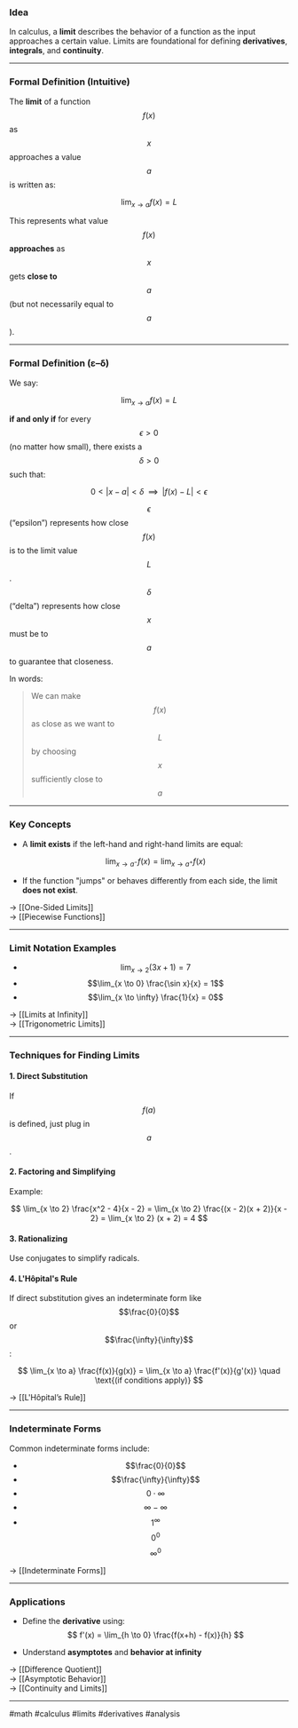 ### Idea

In calculus, a **limit** describes the behavior of a function as the input approaches a certain value. Limits are foundational for defining **derivatives**, **integrals**, and **continuity**.

---

### Formal Definition (Intuitive)

The **limit** of a function $$f(x)$$ as $$x$$ approaches a value $$a$$ is written as:

$$
\lim_{x \to a} f(x) = L
$$

This represents what value $$f(x)$$ **approaches** as $$x$$ gets **close to** $$a$$ (but not necessarily equal to $$a$$).

---

### Formal Definition (ε–δ)

We say:

$$
\lim_{x \to a} f(x) = L
$$

**if and only if** for every $$\epsilon > 0$$ (no matter how small), there exists a $$\delta > 0$$ such that:

$$
0 < |x - a| < \delta \;\; \implies \;\; |f(x) - L| < \epsilon
$$

 $$\epsilon$$ (“epsilon”) represents how close $$f(x)$$ is to the limit value $$L$$.   $$\delta$$ (“delta”) represents how close $$x$$ must be to $$a$$ to guarantee that closeness.  

In words:  
> We can make $$f(x)$$ as close as we want to $$L$$ by choosing $$x$$ sufficiently close to $$a$$

---

### Key Concepts

- A **limit exists** if the left-hand and right-hand limits are equal:

  $$
  \lim_{x \to a^-} f(x) = \lim_{x \to a^+} f(x)
  $$

- If the function "jumps" or behaves differently from each side, the limit **does not exist**.

→ [[One-Sided Limits]]  
→ [[Piecewise Functions]]

---

### Limit Notation Examples

- $$\lim_{x \to 2} (3x + 1) = 7$$  
- $$\lim_{x \to 0} \frac{\sin x}{x} = 1$$  
- $$\lim_{x \to \infty} \frac{1}{x} = 0$$  

→ [[Limits at Infinity]]  
→ [[Trigonometric Limits]]

---

### Techniques for Finding Limits

#### 1. **Direct Substitution**

If $$f(a)$$ is defined, just plug in $$a$$.

#### 2. **Factoring and Simplifying**

Example:

$$
\lim_{x \to 2} \frac{x^2 - 4}{x - 2} 
= \lim_{x \to 2} \frac{(x - 2)(x + 2)}{x - 2} 
= \lim_{x \to 2} (x + 2) = 4
$$

#### 3. **Rationalizing**

Use conjugates to simplify radicals.

#### 4. **L'Hôpital's Rule**

If direct substitution gives an indeterminate form like $$\frac{0}{0}$$ or $$\frac{\infty}{\infty}$$:

$$
\lim_{x \to a} \frac{f(x)}{g(x)} = \lim_{x \to a} \frac{f'(x)}{g'(x)} \quad \text{(if conditions apply)}
$$

→ [[L'Hôpital’s Rule]]

---

### Indeterminate Forms

Common indeterminate forms include:

- $$\frac{0}{0}$$  
- $$\frac{\infty}{\infty}$$  
- $$0 \cdot \infty$$  
- $$\infty - \infty$$  
- $$1^\infty$$$$0^0$$$$\infty^0$$  

→ [[Indeterminate Forms]]

---

### Applications

- Define the **derivative** using:
  $$
  f'(x) = \lim_{h \to 0} \frac{f(x+h) - f(x)}{h}
  $$

- Understand **asymptotes** and **behavior at infinity**

→ [[Difference Quotient]]  
→ [[Asymptotic Behavior]]  
→ [[Continuity and Limits]]

---

#math #calculus #limits #derivatives #analysis
